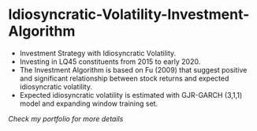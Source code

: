 # Idiosyncratic-Volatility-Investment-Algorithm
* Investment Strategy with Idiosyncratic Volatility. 
* Investing in LQ45 constituents from 2015 to early 2020.
* The Investment Algorithm is based on Fu (2009) that suggest positive and significant relationship between stock returns and expected idiosyncratic volatility.
* Expected idiosyncratic volatility is estimated with GJR-GARCH (3,1,1) model and expanding window training set.

*Check my portfolio for more details*
